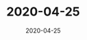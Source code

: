 ---
type: "bulletin"
title: "2020-04-25"
date: 2020-04-25
events:
  - name: "VBS"
    date: "Cancelled"
    time: ""
    link: "https://www.marinerschurch.org"
    description: "VBS is cancelled this year."
---